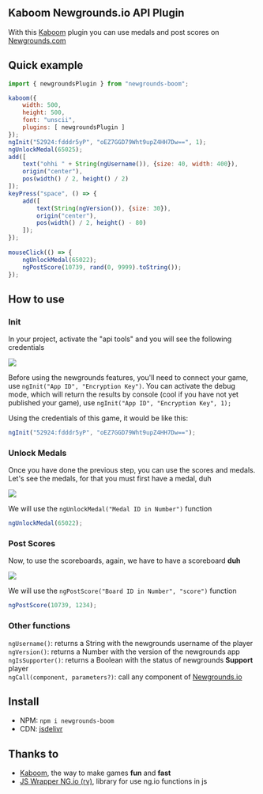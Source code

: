   
## Kaboom Newgrounds.io API Plugin

With this [Kaboom](https://github.com/replit/kaboom) plugin you can use medals and post scores on [Newgrounds.com](https://newgrounds.com)

## Quick example 

```.js
import { newgroundsPlugin } from "newgrounds-boom";

kaboom({
    width: 500,
    height: 500,
    font: "unscii",
    plugins: [ newgroundsPlugin ]
});
ngInit("52924:fdddr5yP", "oEZ7GGD79Wht9upZ4HH7Dw==", 1);
ngUnlockMedal(65025);
add([
    text("ohhi " + String(ngUsername()), {size: 40, width: 400}),
    origin("center"),
    pos(width() / 2, height() / 2)
]);
keyPress("space", () => {
    add([
        text(String(ngVersion()), {size: 30}),
        origin("center"),
        pos(width() / 2, height() - 80)
    ]);
});
 
mouseClick(() => {
    ngUnlockMedal(65022);
    ngPostScore(10739, rand(0, 9999).toString());
});
```

## How to use 

### Init

In your project, activate the "api tools" and you will see the following credentials

![](https://imgur.com/l4W6YAV.png)

Before using the newgrounds features, you'll need to connect your game, use `ngInit("App ID", "Encryption Key")`. You can activate the debug mode, which will return the results by console (cool if you have not yet published your game), use `ngInit("App ID", "Encryption Key", 1);`


Using the credentials of this game, it would be like this:
```.js
ngInit("52924:fdddr5yP", "oEZ7GGD79Wht9upZ4HH7Dw==");
```

### Unlock Medals 

Once you have done the previous step, you can use the scores and medals. Let's see the medals, for that you must first have a medal, duh

![](https://imgur.com/VwzxtXn.png)

We will use the `ngUnlockMedal("Medal ID in Number")` function

```.js
ngUnlockMedal(65022);
```

### Post Scores

Now, to use the scoreboards, again, we have to have a scoreboard **duh**

![](https://imgur.com/ySpdtn3.png)

We will use the `ngPostScore("Board ID in Number", "score")` function

```.js
ngPostScore(10739, 1234);
```

### Other functions

`ngUsername()`: returns a String with the newgrounds username of the player <br>
`ngVersion()`: returns a Number with the version of the newgrounds app <br>
`ngIsSupporter()`: returns a Boolean with the status of newgrounds **Support** player <br>
`ngCall(component, parameters?)`: call any component of [Newgrounds.io](http://www.newgrounds.io/help/components/)

## Install

* NPM: `npm i newgrounds-boom`
* CDN: [jsdelivr](https://cdn.jsdelivr.net/gh/lajbel/newgrounds-boom/src/newgrounds.mjs) 

## Thanks to

* [Kaboom](https://github.com/replit/kaboom), the way to make games **fun** and **fast** <br>
* [JS Wrapper NG.io (rv)](https://github.com/lajbel/newgrounds-reversion), library for use ng.io functions in js